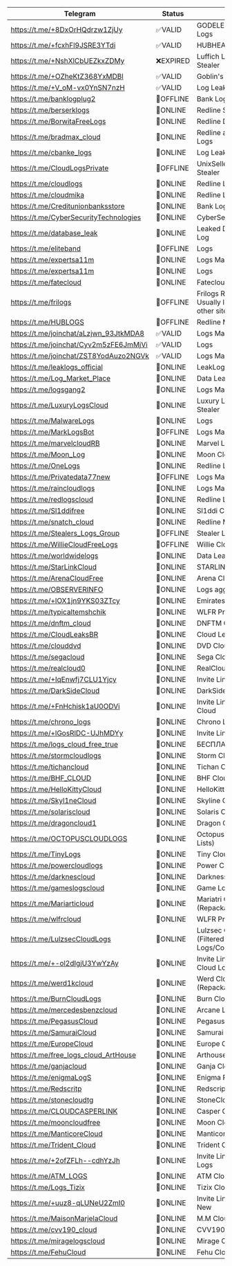 |Telegram|Status|Name|
| ------ | ------ | ------ |
|https://t.me/+8DxOrHQdrzw1ZjUy|✅VALID| GODELESS CLOUD Botnet Logs|
|https://t.me/+fcxhFl9JSRE3YTdi|✅VALID| HUBHEAD Logs|
|https://t.me/+NshXlCbUEZkxZDMy|❌EXPIRED| Luffich Logs - Redline Stealer|
|https://t.me/+OZheKtZ368YxMDBl|✅VALID| Goblin's Free Logs |
|https://t.me/+V_oM-vx0YnSN7nzH|✅VALID| Log Leaks Group|
|https://t.me/banklogplug2|🔴OFFLINE|Bank Logs|
|https://t.me/berserklogs|🔵ONLINE| Redline Stealer |
|https://t.me/BorwitaFreeLogs|🔵ONLINE| Redline Data Leaks |
|https://t.me/bradmax_cloud|🔵ONLINE| Redline and Raccoon Data Logs |
|https://t.me/cbanke_logs|🔵ONLINE| Log Leaks Channel|
|https://t.me/CloudLogsPrivate|🔴OFFLINE| UnixSeller89 Redline Stealer |
|https://t.me/cloudlogs|🔵ONLINE| Redline LogZone
|https://t.me/cloudmika|🔵ONLINE| Redline Logs
|https://t.me/Creditunionbanksstore|🔵ONLINE|Bank Logs|
|https://t.me/CyberSecurityTechnologies|🔵ONLINE|CyberSecurityTechnologies|
|https://t.me/database_leak|🔵ONLINE|Leaked Database & Fresh Log|
|https://t.me/eliteband|🔴OFFLINE| Logs |
|https://t.me/expertsa11m|🔵ONLINE| Logs Market |
|https://t.me/expertsa11m|🔵ONLINE| Logs|
|https://t.me/fatecloud|🔵ONLINE| Fatecloud Logs|
|https://t.me/frilogs|🔴OFFLINE| Frilogs Redline Stealer - Usually logs pillaged from other sites |
|https://t.me/HUBLOGS|🔴OFFLINE| Redline Malware Logs |
|https://t.me/joinchat/aLzjwn_93JtkMDA8|✅VALID| Logs Market|
|https://t.me/joinchat/Cyv2m5zFE6JmMjVi|✅VALID| Logs |
|https://t.me/joinchat/ZST8YodAuzo2NGVk|✅VALID|Logs Market|
|https://t.me/leaklogs_official|🔵ONLINE|LeakLogs Official|
|https://t.me/Log_Market_Place|🔵ONLINE| Data Leaks|
|https://t.me/logsgang2|🔵ONLINE|Logs Market|
|https://t.me/LuxuryLogsCloud|🔵ONLINE| Luxury Logs Redline Stealer |
|https://t.me/MalwareLogs|🔵ONLINE| Logs |
|https://t.me/MarkLogsBot|🔴OFFLINE| Logs Market |
|https://t.me/marvelcloudRB|🔵ONLINE| Marvel Logs|
|https://t.me/Moon_Log|🔵ONLINE| Moon Cloud - Free Logs |
|https://t.me/OneLogs|🔵ONLINE| Redline Logs
|https://t.me/Privatedata77new|🔴OFFLINE| Logs Market |
|https://t.me/raincloudlogs|🔵ONLINE|Logs Market|
|https://t.me/redlogscloud|🔵ONLINE| Redline Leaks |
|https://t.me/Sl1ddifree|🔵ONLINE|Sl1ddi CLOUD FREE LOGS|
|https://t.me/snatch_cloud|🔵ONLINE| Redline Malware Logs |
|https://t.me/Stealers_Logs_Group|🔴OFFLINE| Stealer Logs |
|https://t.me/WillieCloudFreeLogs|🔴OFFLINE| Willie Cloud Redline Leaks |
|https://t.me/worldwidelogs|🔵ONLINE| Data Leaks |
|https://t.me/StarLinkCloud|🔵ONLINE| STARLINK[CLOUD] Logs |
|https://t.me/ArenaCloudFree|🔵ONLINE| Arena Cloud Free Logs |
|https://t.me/OBSERVERINFO|🔵ONLINE|Logs aggregator|
|https://t.me/+lOX1jn9YKS03ZTcy|🔵ONLINE|Emirates&Team І|
|https://t.me/typicaltemshchik|🔵ONLINE|WLFR Project|
|https://t.me/dnftm_cloud|🔵ONLINE|DNFTM Cloud|
|https://t.me/CloudLeaksBR|🔵ONLINE|Cloud Leaks BR|
|https://t.me/clouddvd|🔵ONLINE|DVD Cloud|
|https://t.me/segacloud|🔵ONLINE|Sega Cloud|
|https://t.me/realcloud0|🔵ONLINE|RealCloud|
|https://t.me/+IqEnwfj7CLU1Yjcy|🔵ONLINE|Invite Link - OMEGA Cloud|
|https://t.me/DarkSideCloud|🔵ONLINE|DarkSide Cloud|
|https://t.me/+FnHchisk1aU0ODVi|🔵ONLINE|Invite Link - Harmony Cloud|
|https://t.me/chrono_logs|🔵ONLINE|Chrono Logs|
|https://t.me/+lGosRlDC-UJhMDYy|🔵ONLINE|Invite Link - Luffich Cloud|
|https://t.me/logs_cloud_free_true|🔵ONLINE|БЕСПЛАТНЫЕ ЛОГИ|
|https://t.me/stormcloudlogs|🔵ONLINE|Storm Cloud|
|https://t.me/tichancloud|🔵ONLINE|Tichan Cloud|
|https://t.me/BHF_CLOUD|🔵ONLINE|BHF Cloud|
|https://t.me/HelloKittyCloud|🔵ONLINE|HelloKitty Log Cloud|
|https://t.me/Skyl1neCloud|🔵ONLINE|Skyline Cloud|
|https://t.me/solariscloud|🔵ONLINE|Solaris Cloud|
|https://t.me/dragoncloud1|🔵ONLINE|Dragon Cloud|
|https://t.me/OCTOPUSCLOUDLOGS|🔵ONLINE|Octopus Logs (Combo Lists)|
|https://t.me/TinyLogs|🔵ONLINE|Tiny Cloud Logs|
|https://t.me/powercloudlogs|🔵ONLINE|Power Cloud Logs|
|https://t.me/darknescloud|🔵ONLINE|Darkness Cloud|
|https://t.me/gameslogscloud|🔵ONLINE|Game Logs|
|https://t.me/Mariarticloud|🔵ONLINE|Mariatri Cloud (Repackaged Stealer Logs)|
|https://t.me/wlfrcloud|🔵ONLINE|WLFR Project Cloud|
|https://t.me/LulzsecCloudLogs|🔵ONLINE|Lulzsec Cloud Logs (Filtered Stealer Logs/Cookies)|
|https://t.me/+-ol2dIgjU3YwYzAy|🔵ONLINE|Invite Link - Stone Island Cloud Logs|
|https://t.me/werd1kcloud|🔵ONLINE|Werd Cloud Logs (Repackaged Stealer Logs)|
|https://t.me/BurnCloudLogs|🔵ONLINE|Burn Cloud Logs|
|https://t.me/mercedesbenzcloud|🔵ONLINE|Arcane Logs|
|https://t.me/PegasusCloud|🔵ONLINE|Pegasus Cloud|
|https://t.me/SamuraiCloud|🔵ONLINE|Samurai Cloud|
|https://t.me/EuropeCloud|🔵ONLINE|Europe Cloud|
|https://t.me/free_logs_cloud_ArtHouse|🔵ONLINE|Arthouse Cloud|
|https://t.me/ganjacloud|🔵ONLINE|Ganja Cloud|
|https://t.me/enigmaLogS|🔵ONLINE|Enigma Reborn|
|https://t.me/Redscritp|🔵ONLINE|Redscript Logs|
|https://t.me/stonecloudtg|🔵ONLINE|StoneCloud Logs|
|https://t.me/CLOUDCASPERLINK|🔵ONLINE|Casper Cloud|
|https://t.me/mooncloudfree|🔵ONLINE|Moon Cloud|
|https://t.me/ManticoreCloud|🔵ONLINE|Manticore|
|https://t.me/Trident_Cloud|🔵ONLINE|Trident Cloud|
|https://t.me/+2ofZFLh--cdhYzJh|🔵ONLINE|Invite Link - Neverhode Logs|
|https://t.me/ATM_LOGS|🔵ONLINE|ATM Cloud|
|https://t.me/Logs_Tizix|🔵ONLINE|Tizix Cloud|
|https://t.me/+uuz8-qLUNeU2ZmI0|🔵ONLINE|Invite Link - DaisyCloud New|
|https://t.me/MaisonMarjelaCloud|🔵ONLINE|M.M Cloud|
|https://t.me/cvv190_cloud|🔵ONLINE|CVV190 Cloud|
|https://t.me/miragelogscloud|🔵ONLINE|Mirage Cloud|
|https://t.me/FehuCloud|🔵ONLINE|Fehu Cloud|
